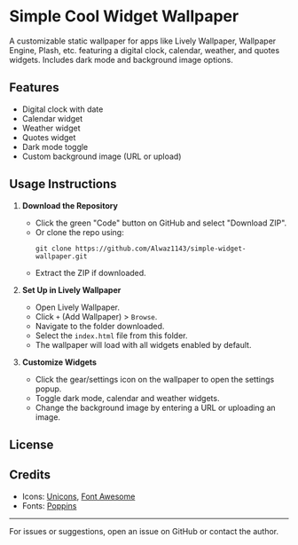 # Simple Cool Widget Wallpaper

A customizable static wallpaper for apps like Lively Wallpaper, Wallpaper Engine, Plash, etc. featuring a digital clock, calendar, weather, and quotes widgets. Includes dark mode and background image options.

## Features
- Digital clock with date
- Calendar widget
- Weather widget
- Quotes widget
- Dark mode toggle
- Custom background image (URL or upload)

## Usage Instructions

1. **Download the Repository**
   - Click the green "Code" button on GitHub and select "Download ZIP".
   - Or clone the repo using:
     ```
     git clone https://github.com/Alwaz1143/simple-widget-wallpaper.git
     ```
   - Extract the ZIP if downloaded.

2. **Set Up in Lively Wallpaper**
   - Open Lively Wallpaper.
   - Click `+` (Add Wallpaper) > `Browse`.
   - Navigate to the folder downloaded.
   - Select the `index.html` file from this folder.
   - The wallpaper will load with all widgets enabled by default.

3. **Customize Widgets**
   - Click the gear/settings icon on the wallpaper to open the settings popup.
   - Toggle dark mode, calendar and weather widgets.
   - Change the background image by entering a URL or uploading an image.

## License


## Credits
- Icons: [Unicons](https://iconscout.com/unicons), [Font Awesome](https://fontawesome.com/)
- Fonts: [Poppins](https://fonts.google.com/specimen/Poppins)

---

For issues or suggestions, open an issue on GitHub or contact the author.
